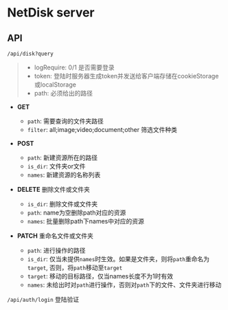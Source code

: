 # NetDisk server

## API

`/api/disk?query`

> * logRequire: 0/1 是否需要登录
> * token: 登陆时服务器生成token并发送给客户端存储在cookieStorage或localStorage
> * path: 必须给出的路径

* **GET**
  * `path`: 需要查询的文件夹路径
  * `filter`: all;image;video;document;other 筛选文件种类

* **POST**
  * `path`: 新建资源所在的路径
  * `is_dir`: 文件夹or文件
  * `names`: 新建资源的名称列表

* **DELETE** 删除文件或文件夹
  * `is_dir`: 删除文件或文件夹
  * `path`: name为空删除path对应的资源
  * `names`: 批量删除path下names中对应的资源

* **PATCH** 重命名文件或文件夹
  * `path`: 进行操作的路径
  * `is_dir`: 仅当未提供`names`时生效。如果是文件夹，则将`path`重命名为`target`, 否则，将`path`移动至`target`
  * `target`: 移动的目标路径，仅当names长度不为1时有效
  * `names`: 未给出时对`path`进行操作，否则对`path`下的文件、文件夹进行移动

`/api/auth/login` 登陆验证
